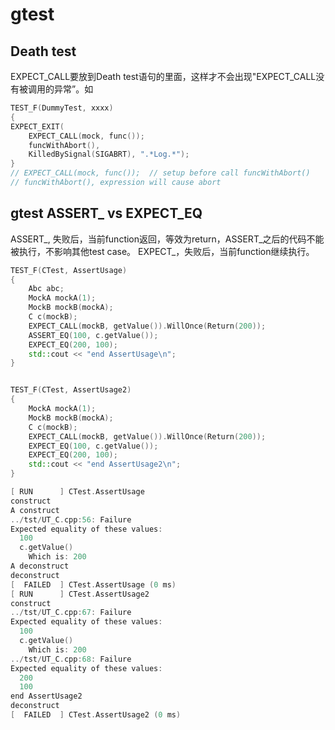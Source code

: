 # gtest

## Death test
EXPECT_CALL要放到Death test语句的里面，这样才不会出现"EXPECT_CALL没有被调用的异常”。如
```cpp
TEST_F(DummyTest, xxxx)
{
EXPECT_EXIT(
    EXPECT_CALL(mock, func());
    funcWithAbort(),
    KilledBySignal(SIGABRT), ".*Log.*");
}
// EXPECT_CALL(mock, func());  // setup before call funcWithAbort()
// funcWithAbort(), expression will cause abort
```

## gtest ASSERT_ vs EXPECT_EQ
ASSERT_, 失败后，当前function返回，等效为return，ASSERT_之后的代码不能被执行，不影响其他test case。
EXPECT_，失败后，当前function继续执行。
```cpp
TEST_F(CTest, AssertUsage)
{
    Abc abc;
    MockA mockA(1);
    MockB mockB(mockA);
    C c(mockB);
    EXPECT_CALL(mockB, getValue()).WillOnce(Return(200));
    ASSERT_EQ(100, c.getValue());
    EXPECT_EQ(200, 100);
    std::cout << "end AssertUsage\n";
}


TEST_F(CTest, AssertUsage2)
{
    MockA mockA(1);
    MockB mockB(mockA);
    C c(mockB);
    EXPECT_CALL(mockB, getValue()).WillOnce(Return(200));
    EXPECT_EQ(100, c.getValue());
    EXPECT_EQ(200, 100);
    std::cout << "end AssertUsage2\n";
}

[ RUN      ] CTest.AssertUsage
construct
A construct
../tst/UT_C.cpp:56: Failure
Expected equality of these values:
  100
  c.getValue()
    Which is: 200
A deconstruct
deconstruct
[  FAILED  ] CTest.AssertUsage (0 ms)
[ RUN      ] CTest.AssertUsage2
construct
../tst/UT_C.cpp:67: Failure
Expected equality of these values:
  100
  c.getValue()
    Which is: 200
../tst/UT_C.cpp:68: Failure
Expected equality of these values:
  200
  100
end AssertUsage2
deconstruct
[  FAILED  ] CTest.AssertUsage2 (0 ms)

```
